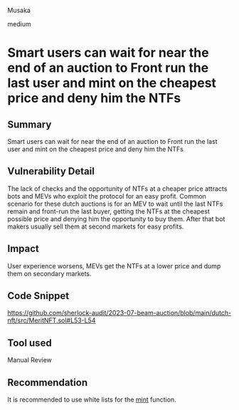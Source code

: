 Musaka

medium

# Smart users can wait for near the end of an auction to Front run the last user and mint on the cheapest price and deny him the NTFs

## Summary
Smart users can wait for near the end of an auction to Front run the last user and mint on the cheapest price and deny him the NTFs
## Vulnerability Detail
The lack of checks and the opportunity of NTFs at a cheaper price attracts bots and MEVs who exploit the protocol for an easy profit. Common scenario for these dutch auctions is for an MEV to wait until the last NTFs remain and front-run the last buyer, getting the NTFs at the cheapest possible price and denying him the opportunity to buy them. After that bot makers usually sell them at second markets for easy profits.
## Impact
User experience worsens, MEVs get the NTFs at a lower price and dump them on secondary markets.
## Code Snippet
https://github.com/sherlock-audit/2023-07-beam-auction/blob/main/dutch-nft/src/MeritNFT.sol#L53-L54
## Tool used

Manual Review

## Recommendation
It is recommended to use white lists for the [mint](https://github.com/sherlock-audit/2023-07-beam-auction/blob/main/dutch-nft/src/MeritNFT.sol#L53-L54) function.